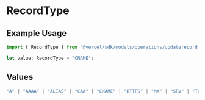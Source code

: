 # RecordType

## Example Usage

```typescript
import { RecordType } from "@vercel/sdk/models/operations/updaterecord.js";

let value: RecordType = "CNAME";
```

## Values

```typescript
"A" | "AAAA" | "ALIAS" | "CAA" | "CNAME" | "HTTPS" | "MX" | "SRV" | "TXT" | "NS"
```